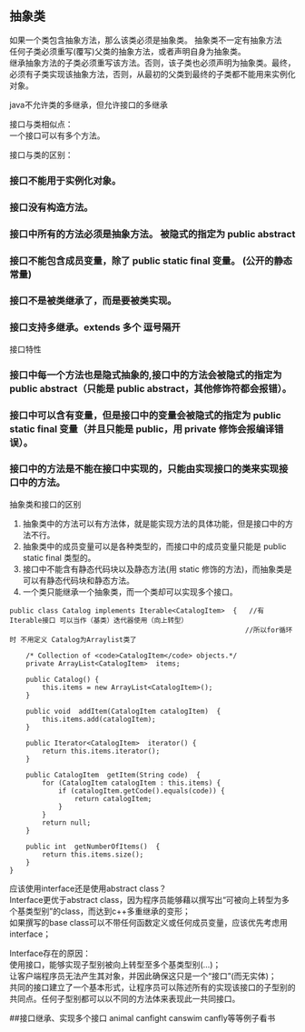 ## 抽象类
如果一个类包含抽象方法，那么该类必须是抽象类。 抽象类不一定有抽象方法  
任何子类必须重写(覆写)父类的抽象方法，或者声明自身为抽象类。  
继承抽象方法的子类必须重写该方法。否则，该子类也必须声明为抽象类。最终，必须有子类实现该抽象方法，否则，从最初的父类到最终的子类都不能用来实例化对象。  


java不允许类的多继承，但允许接口的多继承  

接口与类相似点：  
一个接口可以有多个方法。  

接口与类的区别：
### 接口不能用于实例化对象。  
### 接口没有构造方法。   
### 接口中所有的方法必须是抽象方法。  被隐式的指定为 public abstract
### 接口不能包含成员变量，除了  public static  final 变量。 (公开的静态常量)  
### 接口不是被类继承了，而是要被类实现。  
### 接口支持多继承。extends 多个 逗号隔开  

接口特性
### 接口中每一个方法也是隐式抽象的,接口中的方法会被隐式的指定为 public abstract（只能是 public abstract，其他修饰符都会报错）。
### 接口中可以含有变量，但是接口中的变量会被隐式的指定为 public static final 变量（并且只能是 public，用 private 修饰会报编译错误）。
### 接口中的方法是不能在接口中实现的，只能由实现接口的类来实现接口中的方法。

抽象类和接口的区别
1. 抽象类中的方法可以有方法体，就是能实现方法的具体功能，但是接口中的方法不行。
2. 抽象类中的成员变量可以是各种类型的，而接口中的成员变量只能是 public static final 类型的。
3. 接口中不能含有静态代码块以及静态方法(用 static 修饰的方法)，而抽象类是可以有静态代码块和静态方法。
4. 一个类只能继承一个抽象类，而一个类却可以实现多个接口。
```
public class Catalog implements Iterable<CatalogItem>  {   //有Iterable接口 可以当作（基类）迭代器使用（向上转型）
                                                          //所以for循环时 不用定义 Catalog为Arraylist类了

	/* Collection of <code>CatalogItem</code> objects.*/
	private ArrayList<CatalogItem>  items;

	public Catalog() {
		this.items = new ArrayList<CatalogItem>();
	}

	public void  addItem(CatalogItem catalogItem)  {
		this.items.add(catalogItem);
	}
  
	public Iterator<CatalogItem>  iterator() {
		return this.items.iterator();
	}

	public CatalogItem  getItem(String code)  {
		for (CatalogItem catalogItem : this.items) {
			if (catalogItem.getCode().equals(code)) {
				return catalogItem;
			}
		}
		return null;
	}
	
	public int  getNumberOfItems()  {
		return this.items.size();
	}
}
```
应该使用interface还是使用abstract class？   
Interface更优于abstract class，因为程序员能够藉以撰写出“可被向上转型为多个基类型别”的class，而达到c++多重继承的变形；  
如果撰写的base class可以不带任何函数定义或任何成员变量，应该优先考虑用interface；  

Interface存在的原因：  
使用接口，能够实现子型别被向上转型至多个基类型别(…)；  
让客户端程序员无法产生其对象，并因此确保这只是一个“接口”(而无实体)；  
共同的接口建立了一个基本形式，让程序员可以陈述所有的实现该接口的子型别的共同点。任何子型别都可以以不同的方法体来表现此一共同接口。  

##接口继承、实现多个接口 animal canfight canswim canfly等等例子看书
